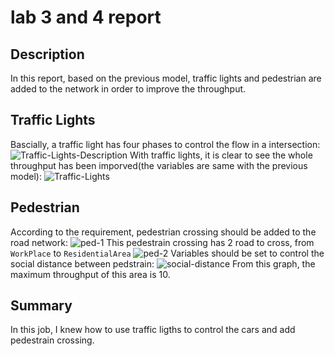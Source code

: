 # lab 3 and 4 report
## Description
In this report, based on the previous model, traffic lights and pedestrian are added to the network in order to improve the throughput.
## Traffic Lights
Bascially, a traffic light has four phases to control the flow in a intersection:
![Traffic-Lights-Description](https://tva1.sinaimg.cn/large/007S8ZIlgy1ggyolo14q3j30cw0apwep.jpg)
With traffic lights, it is clear to see the whole throughput has been imporved(the variables are same with the previous model):
![Traffic-Lights](https://tva1.sinaimg.cn/large/007S8ZIlgy1ggyom5jee7g30rx0grb2a.gif)
## Pedestrian
According to the requirement, pedestrian crossing should be added to the road network:
![ped-1](https://tva1.sinaimg.cn/large/007S8ZIlgy1ggypftr3cng30u60g44qp.gif)
This pedestrain crossing has 2 road to cross, from `WorkPlace` to `ResidentialArea`
![ped-2](https://tva1.sinaimg.cn/large/007S8ZIlgy1ggypfwn5dmg30u60gshdv.gif)
Variables should be set to control the social distance between pedstrain:
![social-distance](https://tva1.sinaimg.cn/large/007S8ZIlgy1ggyq415aeqg30ja0gskjm.gif)
From this graph, the maximum throughput of this area is 10.
## Summary
In this job, I knew how to use traffic ligths to control the cars and add pedestrain crossing.